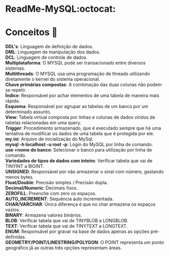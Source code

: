 # ReadMe-MySQL:octocat:

# Conceitos 🚀
<b>DDL's</b>: Linguagem de definição de dados.<br>
<b>DML</b>: Linguagem de manipulação dos dados.<br>
<b>DCL</b>: Linguagem de controle de dados.<br>
<b>Multiplataforma</b>: O MYSQL pode ser transacionado entre diversos sistemas.<br>
<b>Multithreads</b>: O MYSQL usa uma programação de threads utilizando diretamente o kernel do sistema operacional.<br>
<b>Chave primárias compostas</b>: A combinação das duas colunas não podem se repetir.<br>
<b>Índice</b>: Responsável por achar elementos de uma tabela de maneira mais rápida.<br>
<b>Esquema</b>: Responsável por agrupar as tabelas de um banco por um determinado assunto.<br>
<b>View</b>: Tabela virtual composta por linhas e colunas de dados vindos de tabelas relacionadas em uma query.<br>
<b>Trigger</b>: Procedimento armazenado, que é executado sempre que há uma tentativa de modificar os dados de uma tabela que é protegida por ele.</b>
<b>my.ini</b>: Arquivo de inicialização do MySql.<br>
<b>mysql -h localhost -u root -p</b>: Login do MySQL por linha de comando.<br>
<b>use +nome do banco</b>: Selecionar o banco para utilização por linha de comando.</br>
<b>Variedades de tipos de dados com inteiro</b>: Verificar tabela que vai de TINYINT a BIGINT.</br>
<b>UNSIGNED</b>: Responsável por não armazenar o sinal com número, gastando menos bytes.</br>
<b>Float/Double</b>: Precisão simples / Precisão dupla.</br>
<b>Decimal/Numeric</b>: Decimais fixos.</br>
<b>ZEROFILL</b>: Preenche com zero os espaços.</br>
<b>AUTO_INCREMENT</b>: Sequência auto incrementada.</br>
<b>CHAR/VARCHAR</b>: Única diferença é que no char armazena os espaços vazios.</br>
<b>BINARY</b>: Armazena valores binários.</br>
<b>BLOB</b>: Verificar tabela que vai de TINYBLOB a LONGBLOB.</br>
<b>TEXT</b>: Verificar tabela que vai de TINYTEXT a LONGTEXT.</br>
<b>ENUM</b>: Responsável por gravar na base de dados apenas as opções pré-definidas.</br> 
<b>GEOMETRY/POINT/LINESTRING/POLYGON</b>: O POINT representa um ponto geográfico já as outras três opções representam áreas.</br>
